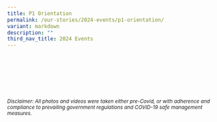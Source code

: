 ```yaml
---
title: P1 Orientation
permalink: /our-stories/2024-events/p1-orientation/
variant: markdown
description: ""
third_nav_title: 2024 Events
---
```




<br><br><br><br><br><br>
<sup>_Disclaimer: All photos and videos were taken either pre-Covid, or with adherence and compliance to prevailing government regulations and COVID-19 safe management measures._</sup>
